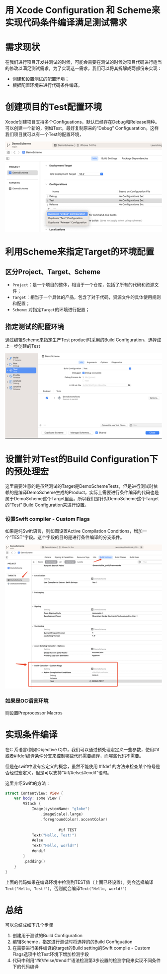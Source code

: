 # 用 Xcode Configuration 和 Scheme来实现代码条件编译满足测试需求

# 需求现状

在我们进行项目开发并测试的时候，可能会需要在测试的时候对项目代码进行适当的修改以满足测试需求，为了实现这一需求，我们可以将其拆解成两部份来实现：

- 创建和设置测试的配置环境；
- 根据配置环境来进行代码条件编译。

# **创建项目的Test配置环境**

Xcode创建项目支持多个Configuations，默认已经存在Debug和Release两种。可以创建一个新的，例如Test，最好复制原来的“Debug” Configuaration。这样我们项目就可以有一个Test的配置环境，

![Untitled](%E7%94%A8%20Xcode%20Configuration%20%E5%92%8C%20Scheme%E6%9D%A5%E5%AE%9E%E7%8E%B0%E4%BB%A3%E7%A0%81%E6%9D%A1%E4%BB%B6%E7%BC%96%E8%AF%91%E6%BB%A1%E8%B6%B3%E6%B5%8B%E8%AF%95%E9%9C%80%E6%B1%82%20af91d2aadefc4884bd73aae6045249e6/Untitled.png)

# 利用Scheme来指定Target的环境配置

## **区分Project、Target、Scheme**

- `Project`：是一个项目的整体，相当于一个仓库，包括了所有的代码和资源文件；
- `Target`：相当于一个具体的产品，包含了对于代码，资源文件的具体使用规则和配置；
- `Scheme`: 对指定`Target`的环境进行配置；

## 指定测试的配置环境

通过编辑Scheme来指定生产Test product时采用的Build Configuration，选择成上一步创建的Test

![Untitled](%E7%94%A8%20Xcode%20Configuration%20%E5%92%8C%20Scheme%E6%9D%A5%E5%AE%9E%E7%8E%B0%E4%BB%A3%E7%A0%81%E6%9D%A1%E4%BB%B6%E7%BC%96%E8%AF%91%E6%BB%A1%E8%B6%B3%E6%B5%8B%E8%AF%95%E9%9C%80%E6%B1%82%20af91d2aadefc4884bd73aae6045249e6/Untitled%201.png)

# 设置针对Test的Build Configuration下的预处理宏

这里需要注意的是虽然测试的Target是DemoSchemeTests，但是进行测试时依赖的是编译DemoScheme生成的Product，实际上需要进行条件编译的代码也是属于DemoScheme这个Target里面。所以我们是针对DemoScheme这个Target的“Test” Build Configuration来进行设置。

### 设置Swift compiler - Custom Flags

如果是纯Swift语言，则如图设置Active Compilation Conditions，增加一个“TEST”字段。这个字段的目的是进行条件编译的分支条件。

![Untitled](%E7%94%A8%20Xcode%20Configuration%20%E5%92%8C%20Scheme%E6%9D%A5%E5%AE%9E%E7%8E%B0%E4%BB%A3%E7%A0%81%E6%9D%A1%E4%BB%B6%E7%BC%96%E8%AF%91%E6%BB%A1%E8%B6%B3%E6%B5%8B%E8%AF%95%E9%9C%80%E6%B1%82%20af91d2aadefc4884bd73aae6045249e6/Untitled%202.png)

### 如果是OC语言环境

则设置Preprocessor Macros

# 实现条件编译

在C 系语言(例如Objective C)中，我们可以通过预处理宏定义一些参数，使用#if或者#ifdef编译条件分支来控制哪些代码需要编译，而哪些代码不需要。

但是在swift中没有宏定义的概念，虽然不能使用 #ifdef 的方法来检查某个符号是否经过宏定义，但是可以支持“#if/#else/#endif”语句。

这里介绍Swift的方法：

```swift
struct ContentView: View {
    var body: some View {
        VStack {
            Image(systemName: "globe")
                .imageScale(.large)
                .foregroundColor(.accentColor)
            
						#if TEST
            Text("Hello, Test!")
            #else
            Text("Hello, world!")
            #endif
        }
        .padding()
    }
}
```

上面的代码如果在编译环境中检测到TEST值（上面已经设置），则会选择编译`Text("Hello, Test!")`，否则就会编译`Text("Hello, world!")`

# 总结

可以总结成如下几个步骤

1. 创建用于测试的Build Configuration
2. 编辑Scheme，指定进行测试时将选择的的Build Configuation
3. 在需要进行条件编译的target的Build setting的Swift complie - Custom Flags选项中给Test环境下增加检测字段
4. 代码中利用“#if/#else/#endif”语法检测第3步设置的检测字段来实现不同条件下的代码编译